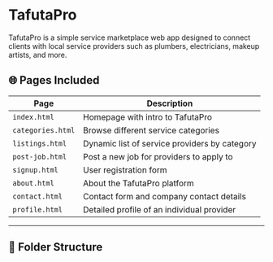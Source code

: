 # TafutaPro

TafutaPro is a simple service marketplace web app designed to connect clients with local service providers such as plumbers, electricians, makeup artists, and more.



## 🌐 Pages Included

| Page            | Description                                      |
|------------------|--------------------------------------------------|
| `index.html`     | Homepage with intro to TafutaPro                 |
| `categories.html`| Browse different service categories              |
| `listings.html`  | Dynamic list of service providers by category    |
| `post-job.html`  | Post a new job for providers to apply to         |
| `signup.html`    | User registration form                           |
| `about.html`     | About the TafutaPro platform                     |
| `contact.html`   | Contact form and company contact details         |
| `profile.html`   | Detailed profile of an individual provider       |

---

## 📁 Folder Structure

